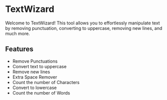 # TextWizard

Welcome to TextWizard! This tool allows you to effortlessly manipulate text by removing punctuation, converting to uppercase, removing new lines, and much more.

## Features

- Remove Punctuations
- Convert text to uppercase
- Remove new lines
- Extra Space Remover
- Count the number of Characters
- Convert to lowercase
- Count the number of Words

